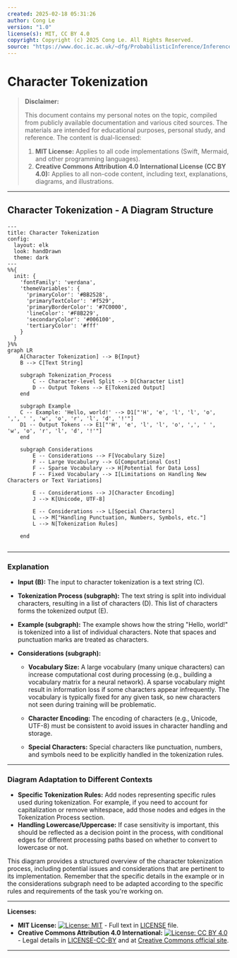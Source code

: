 ```yaml
---
created: 2025-02-18 05:31:26
author: Cong Le
version: "1.0"
license(s): MIT, CC BY 4.0
copyright: Copyright (c) 2025 Cong Le. All Rights Reserved.
source: "https://www.doc.ic.ac.uk/~dfg/ProbabilisticInference/InferenceAndMachineLearningNotes.pdf"
---
```




# Character Tokenization
> **Disclaimer:**
>
> This document contains my personal notes on the topic,
> compiled from publicly available documentation and various cited sources.
> The materials are intended for educational purposes, personal study, and reference.
> The content is dual-licensed:
> 1. **MIT License:** Applies to all code implementations (Swift, Mermaid, and other programming languages).
> 2. **Creative Commons Attribution 4.0 International License (CC BY 4.0):** Applies to all non-code content, including text, explanations, diagrams, and illustrations.
---


## Character Tokenization - A Diagram Structure


```mermaid
---
title: Character Tokenization
config:
  layout: elk
  look: handDrawn
  theme: dark
---
%%{
  init: {
    'fontFamily': 'verdana',
    'themeVariables': {
      'primaryColor': '#BB2528',
      'primaryTextColor': '#f529',
      'primaryBorderColor': '#7C0000',
      'lineColor': '#F8B229',
      'secondaryColor': '#006100',
      'tertiaryColor': '#fff'
    }
  }
}%%
graph LR
    A[Character Tokenization] --> B{Input}
    B --> C[Text String]
    
    subgraph Tokenization_Process
        C -- Character-level Split --> D[Character List]
        D -- Output Tokens --> E[Tokenized Output]
    end
    
    subgraph Example
    C -- Example: 'Hello, world!' --> D1["'H', 'e', 'l', 'l', 'o', ',', ' ', 'w', 'o', 'r', 'l', 'd', '!'"]
    D1 -- Output Tokens --> E1["'H', 'e', 'l', 'l', 'o', ',', ' ', 'w', 'o', 'r', 'l', 'd', '!'"]
    end
    
    subgraph Considerations
        E -- Considerations --> F[Vocabulary Size]
        F -- Large Vocabulary --> G[Computational Cost]
        F -- Sparse Vocabulary --> H[Potential for Data Loss]
        F -- Fixed Vocabulary --> I[Limitations on Handling New Characters or Text Variations]
    
        E -- Considerations --> J[Character Encoding]
        J --> K[Unicode, UTF-8]

        E -- Considerations --> L[Special Characters]
        L --> M["Handling Punctuation, Numbers, Symbols, etc."]
        L --> N[Tokenization Rules]

    end
    
```

---

### Explanation

* **Input (B):**  The input to character tokenization is a text string (C).

* **Tokenization Process (subgraph):** The text string is split into individual characters, resulting in a list of characters (D).  This list of characters forms the tokenized output (E).

* **Example (subgraph):** The example shows how the string "Hello, world!" is tokenized into a list of individual characters.  Note that spaces and punctuation marks are treated as characters.

* **Considerations (subgraph):**
    * **Vocabulary Size:**  A large vocabulary (many unique characters) can increase computational cost during processing (e.g., building a vocabulary matrix for a neural network). A sparse vocabulary might result in information loss if some characters appear infrequently. The vocabulary is typically fixed for any given task, so new characters not seen during training will be problematic.

    * **Character Encoding:**  The encoding of characters (e.g., Unicode, UTF-8) must be consistent to avoid issues in character handling and storage.

    * **Special Characters:** Special characters like punctuation, numbers, and symbols need to be explicitly handled in the tokenization rules.

----

### Diagram Adaptation to Different Contexts


* **Specific Tokenization Rules:** Add nodes representing specific rules used during tokenization. For example, if you need to account for capitalization or remove whitespace, add those nodes and edges in the Tokenization Process section.
* **Handling Lowercase/Uppercase:** If case sensitivity is important, this should be reflected as a decision point in the process, with conditional edges for different processing paths based on whether to convert to lowercase or not.

This diagram provides a structured overview of the character tokenization process, including potential issues and considerations that are pertinent to its implementation. Remember that the specific details in the example or in the considerations subgraph need to be adapted according to the specific rules and requirements of the task you're working on.


---
**Licenses:**

- **MIT License:**  [![License: MIT](https://img.shields.io/badge/License-MIT-yellow.svg)](LICENSE) - Full text in [LICENSE](LICENSE) file.
- **Creative Commons Attribution 4.0 International:** [![License: CC BY 4.0](https://licensebuttons.net/l/by/4.0/88x31.png)](LICENSE-CC-BY) - Legal details in [LICENSE-CC-BY](LICENSE-CC-BY) and at [Creative Commons official site](http://creativecommons.org/licenses/by/4.0/).

---